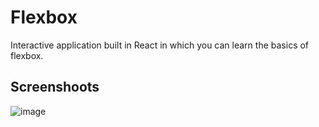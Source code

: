 # Flexbox

Interactive application built in React in which you can learn the basics of flexbox.

## Screenshoots

![image](https://user-images.githubusercontent.com/80163377/116807276-94e9d900-ab32-11eb-80de-e5abe0b475a3.png)
